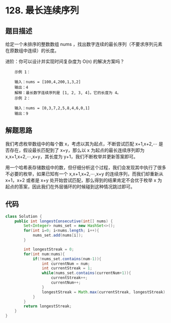 # 128. 最长连续序列

## 题目描述
给定一个未排序的整数数组 nums ，找出数字连续的最长序列（不要求序列元素在原数组中连续）的长度。 

进阶：你可以设计并实现时间复杂度为 O(n) 的解决方案吗？
 

        示例 1：

        输入：nums = [100,4,200,1,3,2]
        输出：4
        解释：最长数字连续序列是 [1, 2, 3, 4]。它的长度为 4。
        示例 2：

        输入：nums = [0,3,7,2,5,8,4,6,0,1]
        输出：9


## 解题思路
我们考虑枚举数组中的每个数 x，考虑以其为起点，不断尝试匹配 x+1,x+2,⋯ 是否存在，假设最长匹配到了 x+y，那么以 x 为起点的最长连续序列即为 x,x+1,x+2,⋯,x+y，其长度为 y+1，我们不断枚举并更新答案即可。

用一个哈希表存储数组中的数，但仔细分析这个过程，我们会发现其中执行了很多不必要的枚举，如果已知有一个 x,x+1,x+2,⋯,x+y 的连续序列，而我们却重新从 x+1，x+2 或者是 x+y 处开始尝试匹配，那么得到的结果肯定不会优于枚举 x 为起点的答案，因此我们在外层循环的时候碰到这种情况跳过即可。


## 代码
```java
class Solution {
    public int longestConsecutive(int[] nums) {
        Set<Integer> nums_set = new HashSet<>();
        for(int i=0; i<nums.length; i++){
            nums_set.add(nums[i]);
        }

        int longestStreak = 0;
        for(int num:nums){
            if(!nums_set.contains(num-1)){
                int currentNum = num;
                int currentStreak = 1;
                while(nums_set.contains(currentNum+1)){
                    currentStreak++;
                    currentNum++;
                }
                longestStreak = Math.max(currentStreak, longestStreak);
            }
        }
        return longestStreak;
    }
}
```

